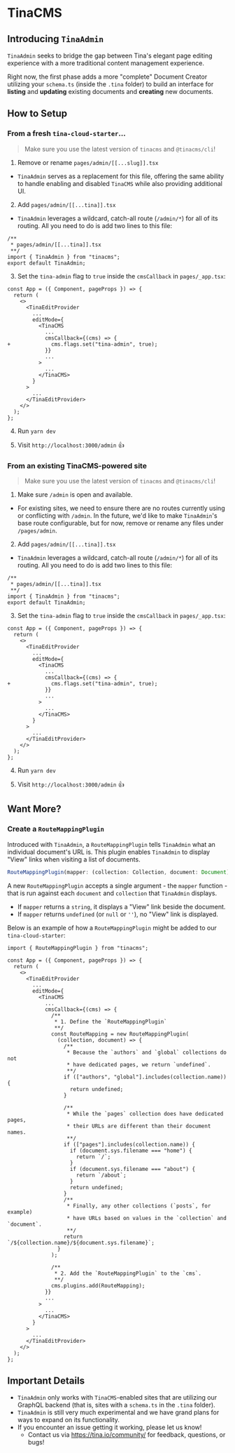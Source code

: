 # TinaCMS

## Introducing `TinaAdmin`

`TinaAdmin` seeks to bridge the gap between Tina's elegant page editing experience with a more traditional content management experience.

Right now, the first phase adds a more "complete" Document Creator utilizing your `schema.ts` (inside the `.tina` folder) to build an interface for **listing** and **updating** existing documents and **creating** new documents.

## How to Setup

### From a fresh `tina-cloud-starter`...

> Make sure you use the latest version of `tinacms` and `@tinacms/cli`!

1. Remove or rename `pages/admin/[[...slug]].tsx`
  * `TinaAdmin` serves as a replacement for this file, offering the same ability to handle enabling and disabled `TinaCMS` while also providing additional UI.

2. Add `pages/admin/[[...tina]].tsx`
  * `TinaAdmin` leverages a wildcard, catch-all route (`/admin/*`) for all of its routing.  All you need to do is add two lines to this file:
  ```tsx
  /**
   * pages/admin/[[...tina]].tsx
   **/
  import { TinaAdmin } from "tinacms";
  export default TinaAdmin;
  ```

3. Set the `tina-admin` flag to `true` inside the `cmsCallback` in `pages/_app.tsx`:
  ```tsx
  const App = ({ Component, pageProps }) => {
    return (
      <>
        <TinaEditProvider
          ...
          editMode={
            <TinaCMS
              ...
              cmsCallback={(cms) => {
  +             cms.flags.set("tina-admin", true);
              }}
              ...
            >
              ...
            </TinaCMS>
          }
        >
          ...
        </TinaEditProvider>
      </>
    );
  };
  ```

4. Run `yarn dev`

5. Visit `http://localhost:3000/admin` 👍

### From an existing TinaCMS-powered site

> Make sure you use the latest version of `tinacms` and `@tinacms/cli`!

1. Make sure `/admin` is open and available.
  * For existing sites, we need to ensure there are no routes currently using or conflicting with `/admin`.  In the future, we'd like to make `TinaAdmin`'s base route configurable, but for now, remove or rename any files under `/pages/admin`.

2. Add `pages/admin/[[...tina]].tsx`
  * `TinaAdmin` leverages a wildcard, catch-all route (`/admin/*`) for all of its routing.  All you need to do is add two lines to this file:
  ```tsx
  /**
   * pages/admin/[[...tina]].tsx
   **/
  import { TinaAdmin } from "tinacms";
  export default TinaAdmin;
  ``` 

3. Set the `tina-admin` flag to `true` inside the `cmsCallback` in `pages/_app.tsx`:
  ```tsx
  const App = ({ Component, pageProps }) => {
    return (
      <>
        <TinaEditProvider
          ...
          editMode={
            <TinaCMS
              ...
              cmsCallback={(cms) => {
  +             cms.flags.set("tina-admin", true);
              }}
              ...
            >
              ...
            </TinaCMS>
          }
        >
          ...
        </TinaEditProvider>
      </>
    );
  };
  ```

4. Run `yarn dev`

5. Visit `http://localhost:3000/admin` 👍

## Want More?

### Create a `RouteMappingPlugin`

Introduced with `TinaAdmin`, a `RouteMappingPlugin` tells `TinaAdmin` what an individual document's URL is.  This plugin enables `TinaAdmin` to display "View" links when visiting a list of documents.

```ts
RouteMappingPlugin(mapper: (collection: Collection, document: Document) => string | undefined)
```

A new `RouteMappingPlugin` accepts a single argument - the `mapper` function - that is run against each `document` and `collection` that `TinaAdmin` displays.  

* If `mapper` returns a `string`, it displays a "View" link beside the document.
* If `mapper` returns `undefined` (or `null` or `''`), no "View" link is displayed.

Below is an example of how a `RouteMappingPlugin` might be added to our `tina-cloud-starter`:

```tsx
import { RouteMappingPlugin } from "tinacms";

const App = ({ Component, pageProps }) => {
  return (
    <>
      <TinaEditProvider
        ...
        editMode={
          <TinaCMS
            ...
            cmsCallback={(cms) => {
              /**
               * 1. Define the `RouteMappingPlugin`
               **/
              const RouteMapping = new RouteMappingPlugin(
                (collection, document) => {
                  /**
                   * Because the `authors` and `global` collections do not
                   * have dedicated pages, we return `undefined`.
                   **/
                  if (["authors", "global"].includes(collection.name)) {
                    return undefined;
                  }

                  /**
                   * While the `pages` collection does have dedicated pages,
                   * their URLs are different than their document names.
                   **/
                  if (["pages"].includes(collection.name)) {
                    if (document.sys.filename === "home") {
                      return `/`;
                    }
                    if (document.sys.filename === "about") {
                      return `/about`;
                    }
                    return undefined;
                  }
                  /**
                   * Finally, any other collections (`posts`, for example)
                   * have URLs based on values in the `collection` and `document`.
                   **/
                  return `/${collection.name}/${document.sys.filename}`;
                }
              );

              /**
               * 2. Add the `RouteMappingPlugin` to the `cms`.
               **/
              cms.plugins.add(RouteMapping);
            }}
            ...
          >
            ...
          </TinaCMS>
        }
      >
        ...
      </TinaEditProvider>
    </>
  );
};
```

## Important Details

* `TinaAdmin` only works with `TinaCMS`-enabled sites that are utilizing our GraphQL backend (that is, sites with a `schema.ts` in the `.tina` folder).
* `TinaAdmin` is still very much experimental and we have grand plans for ways to expand on its functionality.
* If you encounter an issue getting it working, please let us know!
  * Contact us via https://tina.io/community/ for feedback, questions, or bugs!
